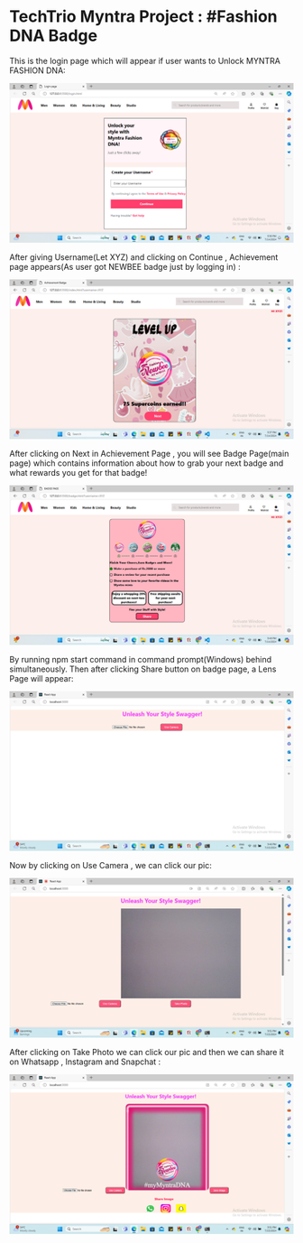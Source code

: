 # TechTrio Myntra Project : #Fashion DNA Badge

This is the login page which will appear if user wants to Unlock MYNTRA FASHION DNA:

![This is the login page which will appear if user wants to Unlock MYNTRA FASHION DNA:](login.png)

After giving Username(Let XYZ) and clicking on Continue , Achievement page appears(As user got NEWBEE badge just by logging in) :

![This is achievement page](achieve.png)

After clicking on Next in Achievement Page , you will see Badge Page(main page) which contains information about how to grab your next badge and what rewards you get for that badge!

![This is the Badge Page](badgepage.png)


By running npm start command in command prompt(Windows) behind simultaneously.
Then after clicking Share button on badge page, a Lens Page will appear:

![This is the Lens Page](camera.png)

Now by clicking on Use Camera , we can click our pic:

![This is the pic Page](pic.png)

After clicking on Take Photo we can click our pic and then we can share it on Whatsapp , Instagram and Snapchat :

![This is the Share Page](share.png)


